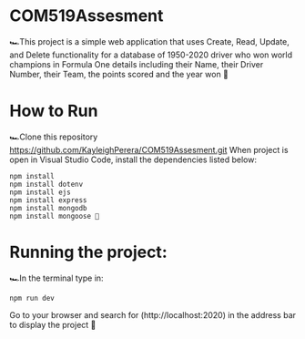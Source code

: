 # COM519Assesment
🏎️This project is a simple web application that uses Create, Read, Update, and Delete functionality for a database of 1950-2020 driver who won world champions in Formula One details including their Name, their Driver Number, their Team, the points scored and the year won 🏁

# How to Run
🏎️Clone this repository https://github.com/KayleighPerera/COM519Assesment.git When project is open in Visual Studio Code, install the dependencies listed below:

    npm install
    npm install dotenv
    npm install ejs
    npm install express
    npm install mongodb
    npm install mongoose 🏁

# Running the project:
🏎️In the terminal type in:

    npm run dev 
    
Go to your browser and search for (http://localhost:2020) in the address bar to display the project 🏁